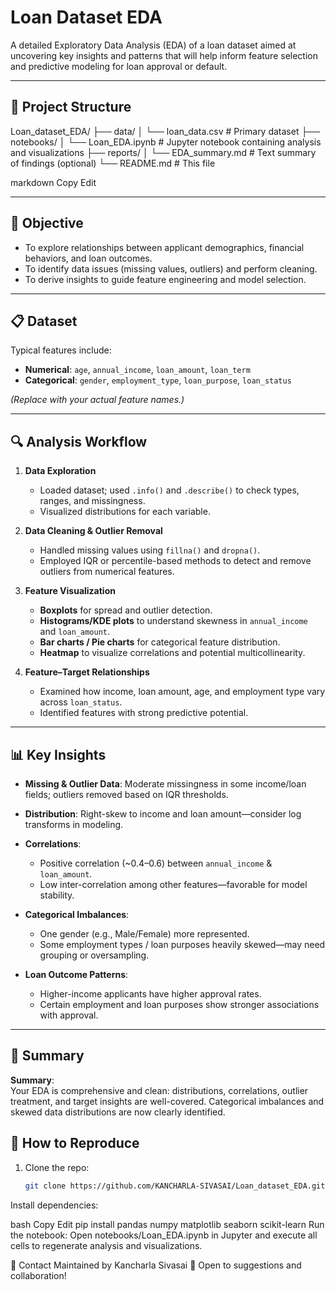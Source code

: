 # Loan Dataset EDA

A detailed Exploratory Data Analysis (EDA) of a loan dataset aimed at uncovering key insights and patterns that will help inform feature selection and predictive modeling for loan approval or default.

---

## 📂 Project Structure

Loan_dataset_EDA/
├── data/
│ └── loan_data.csv # Primary dataset
├── notebooks/
│ └── Loan_EDA.ipynb # Jupyter notebook containing analysis and visualizations
├── reports/
│ └── EDA_summary.md # Text summary of findings (optional)
└── README.md # This file

markdown
Copy
Edit

---

## 🧠 Objective

- To explore relationships between applicant demographics, financial behaviors, and loan outcomes.  
- To identify data issues (missing values, outliers) and perform cleaning.  
- To derive insights to guide feature engineering and model selection.

---

## 📋 Dataset

Typical features include:

- **Numerical**: `age`, `annual_income`, `loan_amount`, `loan_term`  
- **Categorical**: `gender`, `employment_type`, `loan_purpose`, `loan_status`

*(Replace with your actual feature names.)*

---

## 🔍 Analysis Workflow

1. **Data Exploration**  
   - Loaded dataset; used `.info()` and `.describe()` to check types, ranges, and missingness.  
   - Visualized distributions for each variable.

2. **Data Cleaning & Outlier Removal**  
   - Handled missing values using `fillna()` and `dropna()`.  
   - Employed IQR or percentile-based methods to detect and remove outliers from numerical features.

3. **Feature Visualization**  
   - **Boxplots** for spread and outlier detection.  
   - **Histograms/KDE plots** to understand skewness in `annual_income` and `loan_amount`.  
   - **Bar charts / Pie charts** for categorical feature distribution.  
   - **Heatmap** to visualize correlations and potential multicollinearity.

4. **Feature–Target Relationships**  
   - Examined how income, loan amount, age, and employment type vary across `loan_status`.  
   - Identified features with strong predictive potential.

---

## 📊 Key Insights

- **Missing & Outlier Data**: Moderate missingness in some income/loan fields; outliers removed based on IQR thresholds.  
- **Distribution**: Right-skew to income and loan amount—consider log transforms in modeling.  
- **Correlations**:  
  - Positive correlation (~0.4–0.6) between `annual_income` & `loan_amount`.  
  - Low inter-correlation among other features—favorable for model stability.  
- **Categorical Imbalances**:  
  - One gender (e.g., Male/Female) more represented.  
  - Some employment types / loan purposes heavily skewed—may need grouping or oversampling.

- **Loan Outcome Patterns**:  
  - Higher-income applicants have higher approval rates.  
  - Certain employment and loan purposes show stronger associations with approval.

---

## 🎯 Summary 

**Summary**:  
Your EDA is comprehensive and clean: distributions, correlations, outlier treatment, and target insights are well-covered. Categorical imbalances and skewed data distributions are now clearly identified.

 
## 🧪 How to Reproduce

1. Clone the repo:  
   ```bash
   git clone https://github.com/KANCHARLA-SIVASAI/Loan_dataset_EDA.git
Install dependencies:

bash
Copy
Edit
pip install pandas numpy matplotlib seaborn scikit-learn
Run the notebook:
Open notebooks/Loan_EDA.ipynb in Jupyter and execute all cells to regenerate analysis and visualizations.

📝 Contact
Maintained by Kancharla Sivasai
📧 Open to suggestions and collaboration!
